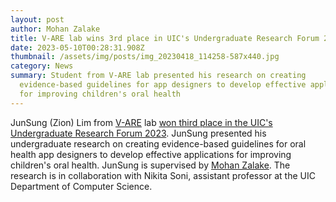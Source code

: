 ```yaml
---
layout: post
author: Mohan Zalake
title: V-ARE lab wins 3rd place in UIC's Undergraduate Research Forum 2023
date: 2023-05-10T00:28:31.908Z
thumbnail: /assets/img/posts/img_20230418_114258-587x440.jpg
category: News
summary: Student from V-ARE lab presented his research on creating
  evidence-based guidelines for app designers to develop effective applications
  for improving children's oral health
---
```

<!--StartFragment-->

JunSung (Zion) Lim from [V-ARE](https://sites.google.com/view/v-are/home) lab [won third place in the UIC's Undergraduate Research Forum 2023](https://undergradresearch.uic.edu/urf23/). JunSung presented his undergraduate research on creating evidence-based guidelines for oral health app designers to develop effective applications for improving children's oral health. JunSung is supervised by [Mohan Zalake](https://ahs.uic.edu/biomedical-health-information-sciences/directory/zalake-mohan/). The research is in collaboration with Nikita Soni, assistant professor at the UIC Department of Computer Science.

<!--EndFragment-->